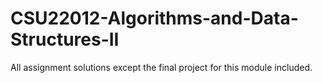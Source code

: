 # CSU22012-Algorithms-and-Data-Structures-II
All assignment solutions except the final project for this module included.

